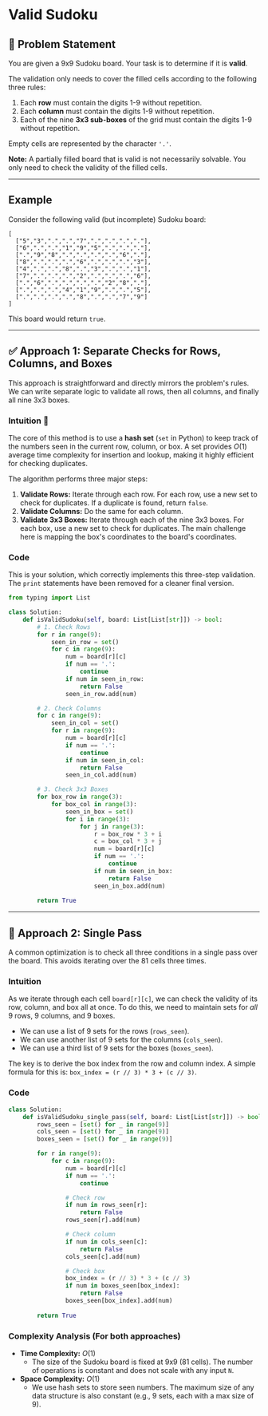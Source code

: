 # Valid Sudoku

## 📝 Problem Statement

You are given a 9x9 Sudoku board. Your task is to determine if it is **valid**.

The validation only needs to cover the filled cells according to the following three rules:
1.  Each **row** must contain the digits 1-9 without repetition.
2.  Each **column** must contain the digits 1-9 without repetition.
3.  Each of the nine **3x3 sub-boxes** of the grid must contain the digits 1-9 without repetition.

Empty cells are represented by the character `'.'`.

**Note:** A partially filled board that is valid is not necessarily solvable. You only need to check the validity of the filled cells.

---

## Example

Consider the following valid (but incomplete) Sudoku board:
```
[
  ["5","3",".",".","7",".",".",".","."],
  ["6",".",".","1","9","5",".",".","."],
  [".","9","8",".",".",".",".","6","."],
  ["8",".",".",".","6",".",".",".","3"],
  ["4",".",".","8",".","3",".",".","1"],
  ["7",".",".",".","2",".",".",".","6"],
  [".","6",".",".",".",".","2","8","."],
  [".",".",".","4","1","9",".",".","5"],
  [".",".",".",".","8",".",".","7","9"]
]
```
This board would return `true`.

---
## ✅ Approach 1: Separate Checks for Rows, Columns, and Boxes

This approach is straightforward and directly mirrors the problem's rules. We can write separate logic to validate all rows, then all columns, and finally all nine 3x3 boxes.

### Intuition 🔢
The core of this method is to use a **hash set** (`set` in Python) to keep track of the numbers seen in the current row, column, or box. A set provides $O(1)$ average time complexity for insertion and lookup, making it highly efficient for checking duplicates.

The algorithm performs three major steps:
1.  **Validate Rows:** Iterate through each row. For each row, use a new set to check for duplicates. If a duplicate is found, return `false`.
2.  **Validate Columns:** Do the same for each column.
3.  **Validate 3x3 Boxes:** Iterate through each of the nine 3x3 boxes. For each box, use a new set to check for duplicates. The main challenge here is mapping the box's coordinates to the board's coordinates.

### Code
This is your solution, which correctly implements this three-step validation. The `print` statements have been removed for a cleaner final version.

```python
from typing import List

class Solution:
    def isValidSudoku(self, board: List[List[str]]) -> bool:
        # 1. Check Rows
        for r in range(9):
            seen_in_row = set()
            for c in range(9):
                num = board[r][c]
                if num == '.':
                    continue
                if num in seen_in_row:
                    return False
                seen_in_row.add(num)

        # 2. Check Columns
        for c in range(9):
            seen_in_col = set()
            for r in range(9):
                num = board[r][c]
                if num == '.':
                    continue
                if num in seen_in_col:
                    return False
                seen_in_col.add(num)

        # 3. Check 3x3 Boxes
        for box_row in range(3):
            for box_col in range(3):
                seen_in_box = set()
                for i in range(3):
                    for j in range(3):
                        r = box_row * 3 + i
                        c = box_col * 3 + j
                        num = board[r][c]
                        if num == '.':
                            continue
                        if num in seen_in_box:
                            return False
                        seen_in_box.add(num)
                        
        return True
```

---
## 🚀 Approach 2: Single Pass

A common optimization is to check all three conditions in a single pass over the board. This avoids iterating over the 81 cells three times.

### Intuition
As we iterate through each cell `board[r][c]`, we can check the validity of its row, column, and box all at once. To do this, we need to maintain sets for *all* 9 rows, 9 columns, and 9 boxes.

- We can use a list of 9 sets for the rows (`rows_seen`).
- We can use another list of 9 sets for the columns (`cols_seen`).
- We can use a third list of 9 sets for the boxes (`boxes_seen`).

The key is to derive the box index from the row and column index. A simple formula for this is: `box_index = (r // 3) * 3 + (c // 3)`.

### Code
```python
class Solution:
    def isValidSudoku_single_pass(self, board: List[List[str]]) -> bool:
        rows_seen = [set() for _ in range(9)]
        cols_seen = [set() for _ in range(9)]
        boxes_seen = [set() for _ in range(9)]

        for r in range(9):
            for c in range(9):
                num = board[r][c]
                if num == '.':
                    continue

                # Check row
                if num in rows_seen[r]:
                    return False
                rows_seen[r].add(num)

                # Check column
                if num in cols_seen[c]:
                    return False
                cols_seen[c].add(num)

                # Check box
                box_index = (r // 3) * 3 + (c // 3)
                if num in boxes_seen[box_index]:
                    return False
                boxes_seen[box_index].add(num)
        
        return True
```

### Complexity Analysis (For both approaches)
* **Time Complexity:** $O(1)$
    * The size of the Sudoku board is fixed at 9x9 (81 cells). The number of operations is constant and does not scale with any input `N`.
* **Space Complexity:** $O(1)$
    * We use hash sets to store seen numbers. The maximum size of any data structure is also constant (e.g., 9 sets, each with a max size of 9).
